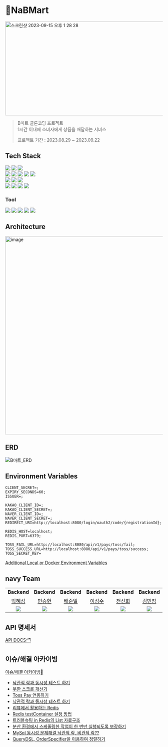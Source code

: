 # 🛒NaBMart

<img width="1000" height="300" alt="스크린샷 2023-09-15 오후 1 28 28" src="https://github.com/prgrms-be-devcourse/BE-04-NaBMart/assets/70627982/b6ddf10b-afa4-4fcc-92fd-b745b77af15b">



> B마트 클론코딩 프로젝트<br>
> 1시간 이내에 소비자에게 상품을 배달하는 서비스
> 
> 프로젝트 기간 : 2023.08.29 ~ 2023.09.22

## Tech Stack
<div align="left">
<div>
    <img src="https://img.shields.io/badge/Java-007396?style=flat-square&logo=Java&logoColor=white">
    <img src="https://img.shields.io/badge/Gradle-02303A?style=flat-square&logo=Gradle&logoColor=white">
    <img src="https://img.shields.io/badge/Spring%20Boot-6DB33F?style=flat-square&logo=Spring-Boot&logoColor=white">
</div>

<div>
    <img src="https://img.shields.io/badge/Spring%20Data%20JPA-6DB33F?style=flat-square&logo=Spring-Data-JPA&logoColor=white">
    <img src="https://img.shields.io/badge/QueryDSL-009630?style=flat-square&logo=Gradle&logoColor=white">
    <img src="https://img.shields.io/badge/Spring%20Security-6DB33F?style=flat-square&logo=Spring-Security&logoColor=white">
    <img src="https://img.shields.io/badge/JWT-000000?style=flat-square&logo=JSON-Web-Tokens&logoColor=white">
    <img src="https://img.shields.io/badge/OAuth%202.0-3EA0F6?style=flat-square&logo=OAuth&logoColor=white">
</div>

<div>
    <img src="https://img.shields.io/badge/MySQL-4479A1?style=flat-square&logo=MySQL&logoColor=white">
    <img src="https://img.shields.io/badge/H2-000000?style=flat-square&logo=h2&logoColor=white">
    <img src="https://img.shields.io/badge/Redis-D62124?style=flat-square&logo=Redis&logoColor=white">
</div>

<div>
    <img src="https://img.shields.io/badge/JUnit%205-25A162?style=flat-square&logo=JUnit&logoColor=white">
    <img src="https://img.shields.io/badge/RestDocs-2496ED?style=flat-square&logo=Swagger&logoColor=white">
    <img src="https://img.shields.io/badge/Docker-2496ED?style=flat-square&logo=Docker&logoColor=white">
    <img src="https://img.shields.io/badge/GitHub%20Actions-2088FF?style=flat-square&logo=GitHub-Actions&logoColor=white">
</div>

### Tool
<div>
    <img src="https://img.shields.io/badge/Notion-000000?style=flat-square&logo=notion&logoColor=white">
    <img src="https://img.shields.io/badge/Jira-0052CC?style=flat-square&logo=jirasoftware&logoColor=white">
    <img src="https://img.shields.io/badge/Slack-4A154B?style=flat-square&logo=slack&logoColor=white">
    <img src="https://img.shields.io/badge/IntelliJ IDEA-4A154B?style=flat-square&logo=intellijidea&logoColor=white">
    <img src="https://img.shields.io/badge/JMeter-D22128?style=flat-square&logo=Apache-JMeter&logoColor=white">
</div>
</div>

## Architecture
<img width="633" alt="image" src="https://github.com/prgrms-be-devcourse/BE-04-NaBMart/assets/70627982/60f23ccd-7940-4b9f-a177-941bbf35b60e">



## ERD
![B마트_ERD](https://github.com/prgrms-be-devcourse/BE-04-NaBMart/assets/70627982/89ddfea4-be0c-470f-be55-3fc11aff9679)




## Environment Variables
```
CLIENT_SECRET=;
EXPIRY_SECONDS=60;
ISSUER=;

KAKAO_CLIENT_ID=;
KAKAO_CLIENT_SECRET=;
NAVER_CLIENT_ID=;
NAVER_CLIENT_SECRET=;
REDIRECT_URI=http://localhost:8080/login/oauth2/code/{registrationId};

REDIS_HOST=localhost;
REDIS_PORT=6379;

TOSS_FAIL_URL=http://localhost:8080/api/v1/pays/toss/fail;
TOSS_SUCCESS_URL=http://localhost:8080/api/v1/pays/toss/success;
TOSS_SECRET_KEY=
```

[Additional Local or Docker Environment Variables](https://mellow-shadow-fed.notion.site/4ac5c19cc7254fcc8364bfa5f3653bca?p=d19f142187be44fe8a4e049afdae6035&pm=s)

## navy Team

<table>
    <tr align="center">
        <td><B>Backend</B></td>
        <td><B>Backend</B></td>
        <td><B>Backend</B></td>
        <td><B>Backend</B></td>
        <td><B>Backend</B></td>
        <td><B>Backend</B></td>
    </tr>
    <tr align="center">
        <td><a href="https://github.com/hseong3243">박혜성</a></td>
        <td><a href="https://github.com/seongHyun-Min">민승현</a></td>
        <td><a href="https://github.com/bjo6300">배준일</a></td>
        <td><a href="https://github.com/Seongju-Lee">이성주</a></td>
        <td><a href="https://github.com/funnysunny08">전선희</a></td>
        <td><a href="https://github.com/pushedrumex">김민정</a></td>
    </tr>
    <tr align="center">
        <td>
            <img src="https://github.com/hseong3243.png?size=100">
        </td>
        <td>
            <img src="https://github.com/seongHyun-Min.png?size=100">
        </td>
        <td>
            <img src="https://github.com/bjo6300.png?size=100">
        </td>
        <td>
            <img src="https://github.com/Seongju-Lee.png?size=100">
        </td>
        <td>
            <img src="https://github.com/funnysunny08.png?size=100">
        </td>
        <td>
            <img src="https://github.com/pushedrumex.png?size=100">
        </td>
    </tr>
</table>


## API 명세서
[API DOCS🗂](https://www.notion.so/e81ef4dd063149e0a161cb1119a9e602?v=1199d4e7df0d4277882ac007574b428b)

## 이슈/해결 아카이빙
[이슈/해결 아카이빙🔨](https://www.notion.so/71c4c7be0df94e0897f5d97fdc0eced1?pvs=4)  
- [낙관적 락과 동시성 테스트 하기](https://backend-devcourse.notion.site/1bcabbf25fcd46aa97acdd2039565a62?pvs=4)  
- [무한 스크롤 개선기](https://backend-devcourse.notion.site/2c8a01ff213b44db93325e78eeea5e28?pvs=4)  
- [Toss Pay 연동하기](https://backend-devcourse.notion.site/Toss-Pay-fcedbe30842042ac94d23d983da9a3b2?pvs=4)  
- [낙관적 락과 동시성 테스트 하기](https://backend-devcourse.notion.site/2c8a01ff213b44db93325e78eeea5e28?pvs=4)  
- [리뷰에서 활용하는 Redis](https://www.notion.so/backend-devcourse/Redis-bdc58dba600c4084b0ab77dcf0a82238)  
- [Redis testContainer 설정 방법](https://backend-devcourse.notion.site/Redis-testContainer-68407c4ce52549daa65526bade155c9e?pvs=4)  
- [트러블슈팅 in Redis의 List 자료구조](https://backend-devcourse.notion.site/in-Redis-List-1b5bc99110b249048767cb15530ae7de?pvs=4)  
- [분산 환경에서 스케줄링한 작업이 한 번만 실행되도록 보장하기](https://backend-devcourse.notion.site/74c17904c5a4497bbf64ebde5578339d?pvs=4)  
- [MySql 동시성 문제해결 낙관적 락, 비관적 락??](https://backend-devcourse.notion.site/MySql-ced47b1f4e274ea39a994ce31de3ff16?pvs=4)  
- [QueryDSL, OrderSpecifier을 이용하여 정렬하기](https://backend-devcourse.notion.site/QueryDSL-OrderSpecifier-0a3c3bd2046141d7bca1ddd6379fc1d2?pvs=4)  
